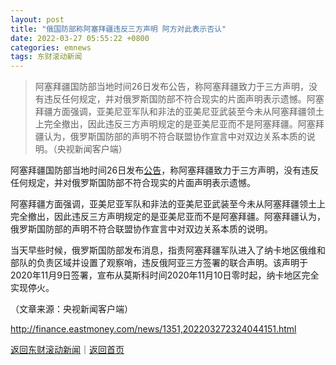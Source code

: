 ```yaml
---
layout: post
title: "俄国防部称阿塞拜疆违反三方声明 阿方对此表示否认"
date: 2022-03-27 05:55:22 +0800
categories: emnews
tags: 东财滚动新闻
---
```

> 阿塞拜疆国防部当地时间26日发布公告，称阿塞拜疆致力于三方声明，没有违反任何规定，并对俄罗斯国防部不符合现实的片面声明表示遗憾。阿塞拜疆方面强调，亚美尼亚军队和非法的亚美尼亚武装至今未从阿塞拜疆领土上完全撤出，因此违反三方声明规定的是亚美尼亚而不是阿塞拜疆。阿塞拜疆认为，俄罗斯国防部的声明不符合联盟协作宣言中对双边关系本质的说明。（央视新闻客户端）

<p>阿塞拜疆国防部当地时间26日发布<span id="Info.3332"><a href="http://data.eastmoney.com/notices/" class="infokey">公告</a></span>，称阿塞拜疆致力于三方声明，没有违反任何规定，并对俄罗斯国防部不符合现实的片面声明表示遗憾。</p><p>阿塞拜疆方面强调，亚美尼亚军队和非法的亚美尼亚武装至今未从阿塞拜疆领土上完全撤出，因此违反三方声明规定的是亚美尼亚而不是阿塞拜疆。阿塞拜疆认为，俄罗斯国防部的声明不符合联盟协作宣言中对双边关系本质的说明。</p><p>当天早些时候，俄罗斯国防部发布消息，指责阿塞拜疆军队进入了纳卡地区俄维和部队的负责区域并设置了观察哨，违反俄阿亚三方签署的联合声明。该声明于2020年11月9日签署，宣布从莫斯科时间2020年11月10日零时起，纳卡地区完全实现停火。</p><p class="em_media">（文章来源：央视新闻客户端）</p>

<http://finance.eastmoney.com/news/1351,202203272324044151.html>

[返回东财滚动新闻](//finews.withounder.com/emnews/)｜[返回首页](//finews.withounder.com/)